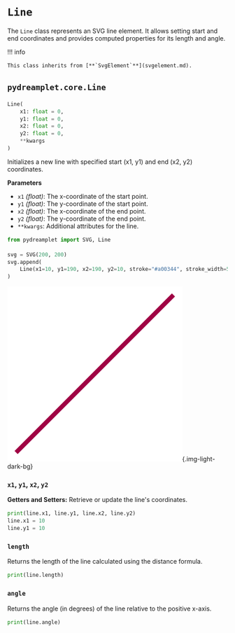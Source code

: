 # `Line`

The `Line` class represents an SVG line element. It allows setting start and end coordinates and provides computed properties for its length and angle.

!!! info

    This class inherits from [**`SvgElement`**](svgelement.md).

## <span class=class></span>`pydreamplet.core.Line`

```py
Line(
    x1: float = 0,
    y1: float = 0,
    x2: float = 0,
    y2: float = 0,
    **kwargs
)
```

Initializes a new line with specified start (x1, y1) and end (x2, y2) coordinates.

<span class="param">**Parameters**</span>

- `x1` *(float)*: The x-coordinate of the start point.
- `y1` *(float)*: The y-coordinate of the start point.
- `x2` *(float)*: The x-coordinate of the end point.
- `y2` *(float)*: The y-coordinate of the end point.
- `**kwargs`: Additional attributes for the line.

```py
from pydreamplet import SVG, Line

svg = SVG(200, 200)
svg.append(
    Line(x1=10, y1=190, x2=190, y2=10, stroke="#a00344", stroke_width=5)
)
```

![Result](assets/line_example.svg){.img-light-dark-bg}

### <span class="prop"></span>`x1`, `y1`, `x2`, `y2`

**Getters and Setters:** Retrieve or update the line's coordinates.

```py
print(line.x1, line.y1, line.x2, line.y2)
line.x1 = 10
line.y1 = 10
```

### <span class="prop"></span>`length`

Returns the length of the line calculated using the distance formula.

```py
print(line.length)
```

### <span class="prop"></span>`angle`

Returns the angle (in degrees) of the line relative to the positive x-axis.

```py
print(line.angle)
```
